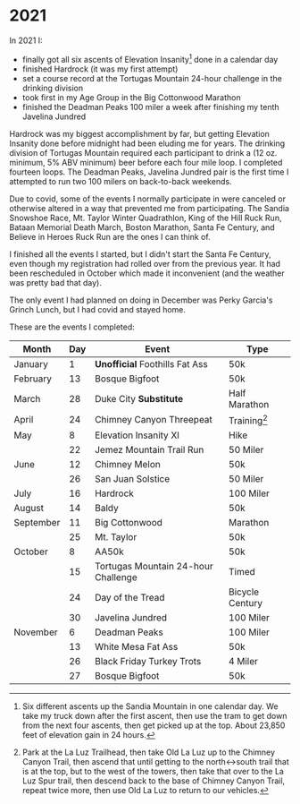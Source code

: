 # 2021

In 2021 I:
* finally got all six ascents of Elevation Insanity[^1] done in a calendar day
* finished Hardrock (it was my first attempt)
* set a course record at the Tortugas Mountain 24-hour challenge in the drinking division
* took first in my Age Group in the Big Cottonwood Marathon
* finished the Deadman Peaks 100 miler a week after finishing my tenth Javelina Jundred

Hardrock was my biggest accomplishment by far, but getting Elevation Insanity 
done before midnight had been eluding me for years. The drinking division of
Tortugas Mountain required each participant to drink a (12 oz. minimum, 5% ABV
minimum) beer before each four mile loop.  I completed fourteen loops.  The
Deadman Peaks, Javelina Jundred pair is the first time I attempted to run two
100 milers on back-to-back weekends.

Due to covid, some of the events I normally participate in were
canceled or otherwise altered in a way that prevented me from
participating. The Sandia Snowshoe Race, Mt. Taylor Winter
Quadrathlon, King of the Hill Ruck Run, Bataan Memorial Death March,
Boston Marathon, Santa Fe Century, and Believe in Heroes Ruck Run are
the ones I can think of.

I finished all the events I started, but I didn't start the Santa Fe Century,
even though my registration had rolled over from the previous year. It had
been rescheduled in October which made it inconvenient (and the weather was
pretty bad that day).

The only event I had planned on doing in December was Perky Garcia's Grinch
Lunch, but I had covid and stayed home.

These are the events I completed:

|Month|Day|Event|Type|
|-----|---|-----|----|
|January|1|**Unofficial** Foothills Fat Ass|50k|
|February|13|Bosque Bigfoot|50k|
|March|28|Duke City **Substitute**|Half Marathon|
|April|24|Chimney Canyon Threepeat|Training[^2]|
|May|8|Elevation Insanity XI|Hike|
||22|Jemez Mountain Trail Run|50 Miler|
|June|12|Chimney Melon|50k|
||26|San Juan Solstice|50 Miler||
|July|16|Hardrock|100 Miler|
|August|14|Baldy|50k|
|September|11|Big Cottonwood|Marathon|
||25|Mt. Taylor|50k|
|October|8|AA50k|50k|
||15|Tortugas Mountain 24-hour Challenge|Timed|
||24|Day of the Tread|Bicycle Century|
||30|Javelina Jundred|100 Miler|
|November|6|Deadman Peaks|100 Miler|
||13|White Mesa Fat Ass|50k|
||26|Black Friday Turkey Trots|4 Miler|
||27|Bosque Bigfoot|50k|

[^1]: Six different ascents up the Sandia Mountain in one calendar day.
We take my truck down after the first ascent, then use the tram to get down from the next four ascents, then get picked up at the top.
About 23,850 feet of elevation gain in 24 hours.

[^2]: Park at the La Luz Trailhead, then take Old La Luz up to the Chimney
Canyon Trail, then ascend that until getting to the north<->south trail
that is at the top, but to the west of the towers, then take that over
to the La Luz Spur trail, then descend back to the base of Chimney Canyon
Trail, repeat twice more, then use Old La Luz to return to our vehicles.
